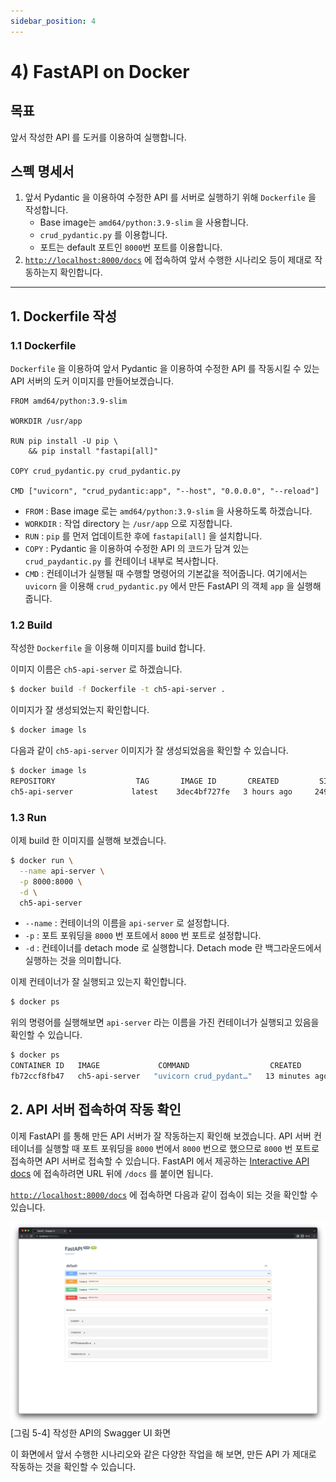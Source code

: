```yaml
---
sidebar_position: 4
---
```


# 4) FastAPI on Docker

## 목표

앞서 작성한 API 를 도커를 이용하여 실행합니다.

## 스펙 명세서

1. 앞서 Pydantic 을 이용하여 수정한 API 를 서버로 실행하기 위해 `Dockerfile` 을 작성합니다.
    - Base image는 `amd64/python:3.9-slim` 을 사용합니다.
    - `crud_pydantic.py` 를 이용합니다.
    - 포트는 default 포트인 `8000`번 포트를 이용합니다.
2. [`http://localhost:8000/docs`](http://localhost:8000/docs) 에 접속하여 앞서 수행한 시나리오 등이 제대로 작동하는지 확인합니다.

---

## 1. Dockerfile 작성

### 1.1 Dockerfile

`Dockerfile` 을 이용하여 앞서 Pydantic 을 이용하여 수정한 API 를 작동시킬 수 있는 API 서버의 도커 이미지를 만들어보겠습니다.

```docker
FROM amd64/python:3.9-slim

WORKDIR /usr/app

RUN pip install -U pip \
    && pip install "fastapi[all]"

COPY crud_pydantic.py crud_pydantic.py

CMD ["uvicorn", "crud_pydantic:app", "--host", "0.0.0.0", "--reload"]
```

- `FROM` : Base image 로는 `amd64/python:3.9-slim` 을 사용하도록 하겠습니다.
- `WORKDIR` : 작업 directory 는 `/usr/app` 으로 지정합니다.
- `RUN` : `pip` 를 먼저 업데이트한 후에 `fastapi[all]` 을 설치합니다.
- `COPY` : Pydantic 을 이용하여 수정한 API 의 코드가 담겨 있는 `crud_paydantic.py` 를 컨테이너 내부로 복사합니다.
- `CMD` : 컨테이너가 실행될 때 수행할 명령어의 기본값을 적어줍니다. 여기에서는 `uvicorn` 을 이용해 `crud_pydantic.py` 에서 만든 FastAPI 의 객체 `app` 을 실행해 줍니다.

### 1.2 Build

작성한 `Dockerfile` 을 이용해 이미지를 build 합니다.

이미지 이름은 `ch5-api-server` 로 하겠습니다.

```bash
$ docker build -f Dockerfile -t ch5-api-server .
```

이미지가 잘 생성되었는지 확인합니다.

```bash
$ docker image ls
```

다음과 같이 `ch5-api-server` 이미지가 잘 생성되었음을 확인할 수 있습니다.

```bash
$ docker image ls
REPOSITORY                  TAG       IMAGE ID       CREATED         SIZE
ch5-api-server             latest    3dec4bf727fe   3 hours ago     249MB
```

### 1.3 Run

이제 build 한 이미지를 실행해 보겠습니다.

```bash
$ docker run \
  --name api-server \
  -p 8000:8000 \
  -d \
  ch5-api-server
```

- `--name` : 컨테이너의 이름을 `api-server` 로 설정합니다.
- `-p` : 포트 포워딩을 `8000` 번 포트에서 `8000` 번 포트로 설정합니다.
- `-d` : 컨테이너를 detach mode 로 실행합니다. Detach mode 란 백그라운드에서 실행하는 것을 의미합니다.

이제 컨테이너가 잘 실행되고 있는지 확인합니다.

```bash
$ docker ps
```

위의 명령어를 실행해보면 `api-server` 라는 이름을 가진 컨테이너가 실행되고 있음을 확인할 수 있습니다.

```bash
$ docker ps
CONTAINER ID   IMAGE             COMMAND                  CREATED          STATUS          PORTS                    NAMES
fb72ccf8fb47   ch5-api-server   "uvicorn crud_pydant…"   13 minutes ago   Up 13 minutes   0.0.0.0:8000->8000/tcp   api-server
```

## 2. API 서버 접속하여 작동 확인

이제 FastAPI 를 통해 만든 API 서버가 잘 작동하는지 확인해 보겠습니다.
API 서버 컨테이너를 실행할 때 포트 포워딩을 `8000` 번에서 `8000` 번으로 했으므로 `8000` 번 포트로 접속하면 API 서버로 접속할 수 있습니다.
FastAPI 에서 제공하는 [Interactive API docs](https://fastapi.tiangolo.com/tutorial/first-steps/#interactive-api-docs) 에 접속하려면 URL 뒤에 `/docs` 를 붙이면 됩니다.

[`http://localhost:8000/docs`](http://localhost:8000/docs) 에 접속하면 다음과 같이 접속이 되는 것을 확인할 수 있습니다.

<div style={{textAlign: 'center'}}>

![API's Swagger UI Screen](./img/fastapi-4.png)
[그림 5-4] 작성한 API의 Swagger UI 화면

</div>

이 화면에서 앞서 수행한 시나리오와 같은 다양한 작업을 해 보면, 만든 API 가 제대로 작동하는 것을 확인할 수 있습니다.
